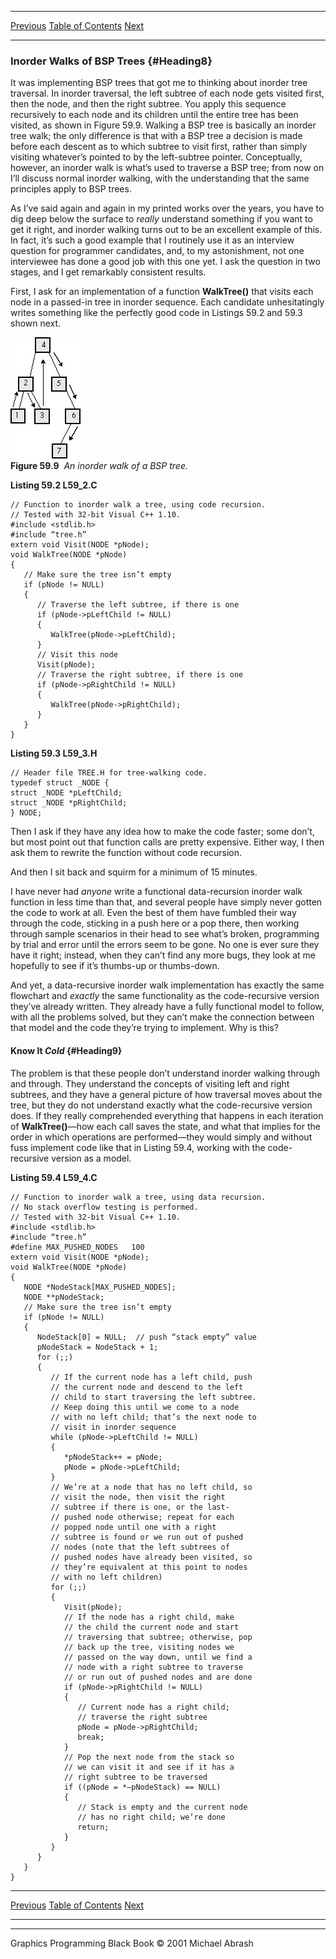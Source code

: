   ------------------------ --------------------------------- --------------------
  [Previous](59-03.html)   [Table of Contents](index.html)   [Next](59-05.html)
  ------------------------ --------------------------------- --------------------

### Inorder Walks of BSP Trees {#Heading8}

It was implementing BSP trees that got me to thinking about inorder tree
traversal. In inorder traversal, the left subtree of each node gets
visited first, then the node, and then the right subtree. You apply this
sequence recursively to each node and its children until the entire tree
has been visited, as shown in Figure 59.9. Walking a BSP tree is
basically an inorder tree walk; the only difference is that with a BSP
tree a decision is made before each descent as to which subtree to visit
first, rather than simply visiting whatever’s pointed to by the
left-subtree pointer. Conceptually, however, an inorder walk is what’s
used to traverse a BSP tree; from now on I’ll discuss normal inorder
walking, with the understanding that the same principles apply to BSP
trees.

As I’ve said again and again in my printed works over the years, you
have to dig deep below the surface to *really* understand something if
you want to get it right, and inorder walking turns out to be an
excellent example of this. In fact, it’s such a good example that I
routinely use it as an interview question for programmer candidates,
and, to my astonishment, not one interviewee has done a good job with
this one yet. I ask the question in two stages, and I get remarkably
consistent results.

First, I ask for an implementation of a function **WalkTree()** that
visits each node in a passed-in tree in inorder sequence. Each candidate
unhesitatingly writes something like the perfectly good code in Listings
59.2 and 59.3 shown next.

![](images/59-09.jpg)\
 **Figure 59.9**  *An inorder walk of a BSP tree.*

**Listing 59.2 L59\_2.C**

    // Function to inorder walk a tree, using code recursion.
    // Tested with 32-bit Visual C++ 1.10.
    #include <stdlib.h>
    #include “tree.h”
    extern void Visit(NODE *pNode);
    void WalkTree(NODE *pNode)
    {
       // Make sure the tree isn’t empty
       if (pNode != NULL)
       {
          // Traverse the left subtree, if there is one
          if (pNode->pLeftChild != NULL)
          {
             WalkTree(pNode->pLeftChild);
          }
          // Visit this node
          Visit(pNode);
          // Traverse the right subtree, if there is one
          if (pNode->pRightChild != NULL)
          {
             WalkTree(pNode->pRightChild);
          }
       }
    }

**Listing 59.3 L59\_3.H**

    // Header file TREE.H for tree-walking code.
    typedef struct _NODE {
    struct _NODE *pLeftChild;
    struct _NODE *pRightChild;
    } NODE;

Then I ask if they have any idea how to make the code faster; some
don’t, but most point out that function calls are pretty expensive.
Either way, I then ask them to rewrite the function without code
recursion.

And then I sit back and squirm for a minimum of 15 minutes.

I have never had *anyone* write a functional data-recursion inorder walk
function in less time than that, and several people have simply never
gotten the code to work at all. Even the best of them have fumbled their
way through the code, sticking in a push here or a pop there, then
working through sample scenarios in their head to see what’s broken,
programming by trial and error until the errors seem to be gone. No one
is ever sure they have it right; instead, when they can’t find any more
bugs, they look at me hopefully to see if it’s thumbs-up or thumbs-down.

And yet, a data-recursive inorder walk implementation has exactly the
same flowchart and *exactly* the same functionality as the
code-recursive version they’ve already written. They already have a
fully functional model to follow, with all the problems solved, but they
can’t make the connection between that model and the code they’re trying
to implement. Why is this?

#### Know It *Cold* {#Heading9}

The problem is that these people don’t understand inorder walking
through and through. They understand the concepts of visiting left and
right subtrees, and they have a general picture of how traversal moves
about the tree, but they do not understand exactly what the
code-recursive version does. If they really comprehended everything that
happens in each iteration of **WalkTree()**—how each call saves the
state, and what that implies for the order in which operations are
performed—they would simply and without fuss implement code like that in
Listing 59.4, working with the code-recursive version as a model.

**Listing 59.4 L59\_4.C**

    // Function to inorder walk a tree, using data recursion.
    // No stack overflow testing is performed.
    // Tested with 32-bit Visual C++ 1.10.
    #include <stdlib.h>
    #include “tree.h”
    #define MAX_PUSHED_NODES   100
    extern void Visit(NODE *pNode);
    void WalkTree(NODE *pNode)
    {
       NODE *NodeStack[MAX_PUSHED_NODES];
       NODE **pNodeStack;
       // Make sure the tree isn’t empty
       if (pNode != NULL)
       {
          NodeStack[0] = NULL;  // push “stack empty” value
          pNodeStack = NodeStack + 1;
          for (;;)
          {
             // If the current node has a left child, push
             // the current node and descend to the left
             // child to start traversing the left subtree.
             // Keep doing this until we come to a node
             // with no left child; that’s the next node to
             // visit in inorder sequence
             while (pNode->pLeftChild != NULL)
             {
                *pNodeStack++ = pNode;
                pNode = pNode->pLeftChild;
             }
             // We’re at a node that has no left child, so
             // visit the node, then visit the right
             // subtree if there is one, or the last-
             // pushed node otherwise; repeat for each
             // popped node until one with a right
             // subtree is found or we run out of pushed
             // nodes (note that the left subtrees of
             // pushed nodes have already been visited, so
             // they’re equivalent at this point to nodes
             // with no left children)
             for (;;)
             {
                Visit(pNode);
                // If the node has a right child, make
                // the child the current node and start
                // traversing that subtree; otherwise, pop
                // back up the tree, visiting nodes we
                // passed on the way down, until we find a
                // node with a right subtree to traverse
                // or run out of pushed nodes and are done
                if (pNode->pRightChild != NULL)
                {
                   // Current node has a right child;
                   // traverse the right subtree
                   pNode = pNode->pRightChild;
                   break;
                }
                // Pop the next node from the stack so
                // we can visit it and see if it has a
                // right subtree to be traversed
                if ((pNode = *—pNodeStack) == NULL)
                {
                   // Stack is empty and the current node
                   // has no right child; we’re done
                   return;
                }
             }
          }
       }
    }

  ------------------------ --------------------------------- --------------------
  [Previous](59-03.html)   [Table of Contents](index.html)   [Next](59-05.html)
  ------------------------ --------------------------------- --------------------

* * * * *

Graphics Programming Black Book © 2001 Michael Abrash
